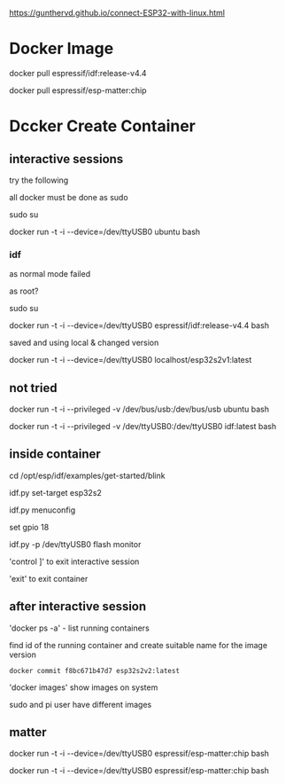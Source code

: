 

https://gunthervd.github.io/connect-ESP32-with-linux.html


# Docker Image


docker pull espressif/idf:release-v4.4

docker pull espressif/esp-matter:chip

# Dccker Create Container

## interactive sessions

try the following

all docker must be done as sudo

sudo su

docker run -t -i --device=/dev/ttyUSB0 ubuntu bash

### idf

as normal mode failed

as root?

sudo su

docker run -t -i --device=/dev/ttyUSB0 espressif/idf:release-v4.4 bash

saved and using local & changed version

docker run -t -i --device=/dev/ttyUSB0 localhost/esp32s2v1:latest

## not tried

docker run -t -i --privileged -v /dev/bus/usb:/dev/bus/usb ubuntu bash

docker run -t -i --privileged -v /dev/ttyUSB0:/dev/ttyUSB0 idf:latest bash

## inside container

cd /opt/esp/idf/examples/get-started/blink

idf.py set-target esp32s2

idf.py menuconfig

set gpio 18

idf.py -p /dev/ttyUSB0 flash monitor

'control ]' to exit interactive session

'exit' to exit container

## after interactive session

'docker ps -a' - list running containers

find id of the running container and create suitable name for the image version

    docker commit f8bc671b47d7 esp32s2v2:latest

'docker images' show images on system

sudo and pi user have different images

## matter


docker run -t -i --device=/dev/ttyUSB0 espressif/esp-matter:chip bash

docker run -t -i --device=/dev/ttyUSB0 espressif/esp-matter:chip bash
